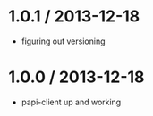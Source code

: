 

1.0.1 / 2013-12-18
===================
  - figuring out versioning


1.0.0 / 2013-12-18
===================
  - papi-client up and working

